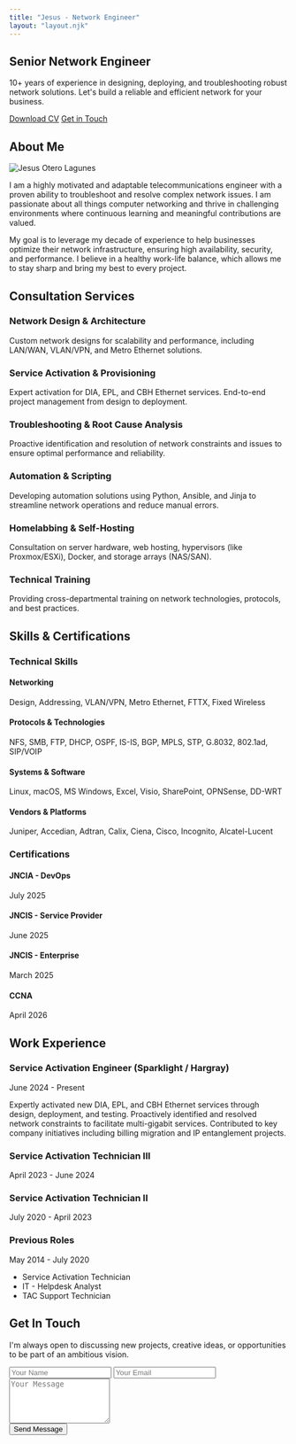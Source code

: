 ```yaml
---
title: "Jesus - Network Engineer"
layout: "layout.njk"
---
```


<!-- Hero Section -->
<section id="hero" class="text-center py-20">
  <h1 class="text-4xl md:text-6xl font-bold text-white mb-4">Senior Network Engineer</h1>
  <p id="typewriter" class="text-xl md:text-2xl text-blue-400 font-medium mb-8"></p>
  <p class="text-lg md:text-xl text-gray-400 max-w-3xl mx-auto mb-8">10+ years of experience in designing, deploying, and troubleshooting robust network solutions. Let's build a reliable and efficient network for your business.</p>
  <div class="flex justify-center space-x-4">
    <a href="resume/jesus-main.pdf" target="_blank" class="btn">Download CV</a>
    <a href="#contact" class="btngray">Get in Touch</a>
  </div>
</section>
<!-- About Me Section -->
<section id="about" class="py-16">
  <h2 class="text-3xl font-bold text-center section-title">About Me</h2>
  <div class="flex flex-col md:flex-row items-center gap-12">
    <div class="md:w-1/3 text-center">
      <img src="https://placehold.co/300x300/2d3748/e2e8f0?text=JOL" alt="Jesus Otero Lagunes" class="rounded-full mx-auto shadow-2xl border-4 border-gray-700">
    </div>
    <div class="md:w-2/3">
      <p class="text-gray-400 mb-4">
        I am a highly motivated and adaptable telecommunications engineer with a proven ability to troubleshoot and resolve complex network issues. I am passionate about all things computer networking and thrive in challenging environments where continuous learning and meaningful contributions are valued.
      </p>
      <p class="text-gray-400">
        My goal is to leverage my decade of experience to help businesses optimize their network infrastructure, ensuring high availability, security, and performance. I believe in a healthy work-life balance, which allows me to stay sharp and bring my best to every project.
      </p>
    </div>
  </div>
</section>
<!-- Services Section -->
<section id="services" class="py-16">
  <h2 class="text-3xl font-bold text-center section-title">Consultation Services</h2>
  <div class="grid md:grid-cols-2 lg:grid-cols-3 gap-8">
    <div class="card">
      <i class="fas fa-network-wired icon"></i>
      <h3 class="text-xl font-bold mb-2 text-white">Network Design & Architecture</h3>
      <p class="text-gray-400">Custom network designs for scalability and performance, including LAN/WAN, VLAN/VPN, and Metro Ethernet solutions.</p>
    </div>
    <div class="card">
      <i class="fas fa-tools icon"></i>
      <h3 class="text-xl font-bold mb-2 text-white">Service Activation & Provisioning</h3>
      <p class="text-gray-400">Expert activation for DIA, EPL, and CBH Ethernet services. End-to-end project management from design to deployment.</p>
    </div>
    <div class="card">
      <i class="fas fa-cogs icon"></i>
      <h3 class="text-xl font-bold mb-2 text-white">Troubleshooting & Root Cause Analysis</h3>
      <p class="text-gray-400">Proactive identification and resolution of network constraints and issues to ensure optimal performance and reliability.</p>
    </div>
    <div class="card">
      <i class="fas fa-code-branch icon"></i>
      <h3 class="text-xl font-bold mb-2 text-white">Automation & Scripting</h3>
      <p class="text-gray-400">Developing automation solutions using Python, Ansible, and Jinja to streamline network operations and reduce manual errors.</p>
    </div>
    <div class="card">
      <i class="fas fa-server icon"></i>
      <h3 class="text-xl font-bold mb-2 text-white">Homelabbing & Self-Hosting</h3>
      <p class="text-gray-400">Consultation on server hardware, web hosting, hypervisors (like Proxmox/ESXi), Docker, and storage arrays (NAS/SAN).</p>
    </div>
    <div class="card">
      <i class="fas fa-chalkboard-teacher icon"></i>
      <h3 class="text-xl font-bold mb-2 text-white">Technical Training</h3>
      <p class="text-gray-400">Providing cross-departmental training on network technologies, protocols, and best practices.</p>
    </div>
  </div>
</section>
<!-- Skills & Certifications Section -->
<section id="skills" class="py-16">
  <h2 class="text-3xl font-bold text-center section-title">Skills & Certifications</h2>
  <div class="grid md:grid-cols-2 gap-12">
    <!-- Skills -->
    <div>
      <h3 class="text-2xl font-bold mb-6 text-center text-white">Technical Skills</h3>
      <div class="card">
        <h4 class="text-lg font-semibold mb-2 text-blue-400">Networking</h4>
        <p class="text-gray-400 mb-4">Design, Addressing, VLAN/VPN, Metro Ethernet, FTTX, Fixed Wireless</p>
        <h4 class="text-lg font-semibold mb-2 text-blue-400">Protocols & Technologies</h4>
        <p class="text-gray-400 mb-4">NFS, SMB, FTP, DHCP, OSPF, IS-IS, BGP, MPLS, STP, G.8032, 802.1ad, SIP/VOIP</p>
        <h4 class="text-lg font-semibold mb-2 text-blue-400">Systems & Software</h4>
        <p class="text-gray-400 mb-4">Linux, macOS, MS Windows, Excel, Visio, SharePoint, OPNSense, DD-WRT</p>
        <h4 class="text-lg font-semibold mb-2 text-blue-400">Vendors & Platforms</h4>
        <p class="text-gray-400">Juniper, Accedian, Adtran, Calix, Ciena, Cisco, Incognito, Alcatel-Lucent</p>
      </div>
    </div>
    <!-- Certifications -->
    <div>
      <h3 class="text-2xl font-bold mb-6 text-center text-white">Certifications</h3>
      <div class="card space-y-4">
        <div class="flex items-center">
          <i class="fas fa-certificate icon text-yellow-400"></i>
          <div>
            <h4 class="font-bold text-white">JNCIA - DevOps</h4>
            <p class="text-gray-400">July 2025</p>
          </div>
        </div>
        <div class="flex items-center">
          <i class="fas fa-certificate icon text-yellow-400"></i>
          <div>
            <h4 class="font-bold text-white">JNCIS - Service Provider</h4>
            <p class="text-gray-400">June 2025</p>
          </div>
        </div>
        <div class="flex items-center">
          <i class="fas fa-certificate icon text-yellow-400"></i>
          <div>
            <h4 class="font-bold text-white">JNCIS - Enterprise</h4>
            <p class="text-gray-400">March 2025</p>
          </div>
        </div>
        <div class="flex items-center">
          <i class="fas fa-certificate icon text-yellow-400"></i>
          <div>
            <h4 class="font-bold text-white">CCNA</h4>
            <p class="text-gray-400">April 2026</p>
          </div>
        </div>
      </div>
    </div>
  </div>
</section>
<!-- Work Experience Section -->
<section id="experience" class="py-16">
  <h2 class="text-3xl font-bold text-center section-title">Work Experience</h2>
  <div class="relative border-l-2 border-gray-700 ml-6">
    <!-- Timeline Item -->
    <div class="mb-10 ml-6">
      <span class="absolute flex items-center justify-center w-6 h-6 bg-blue-500 rounded-full -left-3 ring-8 ring-gray-900">
      <i class="fas fa-briefcase text-white text-xs"></i>
      </span>
      <div class="card">
        <h3 class="flex items-center mb-1 text-lg font-semibold text-white">Service Activation Engineer <span class="text-blue-400 text-sm font-medium ml-2">(Sparklight / Hargray)</span></h3>
        <time class="block mb-2 text-sm font-normal leading-none text-gray-500">June 2024 - Present</time>
        <p class="mb-4 text-base font-normal text-gray-400">Expertly activated new DIA, EPL, and CBH Ethernet services through design, deployment, and testing. Proactively identified and resolved network constraints to facilitate multi-gigabit services. Contributed to key company initiatives including billing migration and IP entanglement projects.</p>
      </div>
    </div>
    <!-- Timeline Item -->
    <div class="mb-10 ml-6">
      <span class="absolute flex items-center justify-center w-6 h-6 bg-blue-500 rounded-full -left-3 ring-8 ring-gray-900">
      <i class="fas fa-briefcase text-white text-xs"></i>
      </span>
      <div class="card">
        <h3 class="text-lg font-semibold text-white">Service Activation Technician III</h3>
        <time class="block mb-2 text-sm font-normal leading-none text-gray-500">April 2023 - June 2024</time>
      </div>
    </div>
    <!-- Timeline Item -->
    <div class="mb-10 ml-6">
      <span class="absolute flex items-center justify-center w-6 h-6 bg-blue-500 rounded-full -left-3 ring-8 ring-gray-900">
      <i class="fas fa-briefcase text-white text-xs"></i>
      </span>
      <div class="card">
        <h3 class="text-lg font-semibold text-white">Service Activation Technician II</h3>
        <time class="block mb-2 text-sm font-normal leading-none text-gray-500">July 2020 - April 2023</time>
      </div>
    </div>
    <!-- Timeline Item -->
    <div class="ml-6">
      <span class="absolute flex items-center justify-center w-6 h-6 bg-blue-500 rounded-full -left-3 ring-8 ring-gray-900">
      <i class="fas fa-briefcase text-white text-xs"></i>
      </span>
      <div class="card">
        <h3 class="text-lg font-semibold text-white">Previous Roles</h3>
        <time class="block mb-2 text-sm font-normal leading-none text-gray-500">May 2014 - July 2020</time>
        <ul class="list-disc list-inside text-gray-400">
          <li>Service Activation Technician</li>
          <li>IT - Helpdesk Analyst</li>
          <li>TAC Support Technician</li>
        </ul>
      </div>
    </div>
  </div>
</section>
<!-- Contact Section -->
<section id="contact" class="py-16">
  <div class="glass-card max-w-2xl mx-auto p-8 md:p-12 rounded-lg">
    <h2 class="text-3xl font-bold text-center section-title">Get In Touch</h2>
    <p class="text-center text-gray-400 mb-8">I'm always open to discussing new projects, creative ideas, or opportunities to be part of an ambitious vision.</p>
    <form action="https://formspree.io/f/mnnzgdak" method="POST">
      <div class="grid grid-cols-1 md:grid-cols-2 gap-6 mb-6">
        <input type="text" name="name" placeholder="Your Name" required class="w-full p-3 rounded bg-gray-900 border border-gray-600 focus:outline-none focus:ring-2 focus:ring-blue-500">
        <input type="email" name="email" placeholder="Your Email" required class="w-full p-3 rounded bg-gray-900 border border-gray-600 focus:outline-none focus:ring-2 focus:ring-blue-500">
      </div>
      <textarea name="message" placeholder="Your Message" rows="5" required class="w-full p-3 rounded bg-gray-900 border border-gray-600 focus:outline-none focus:ring-2 focus:ring-blue-500 mb-6"></textarea>
      <div class="text-center">
        <button type="submit" class="btn">Send Message</button>
      </div>
    </form>
  </div>
</section>